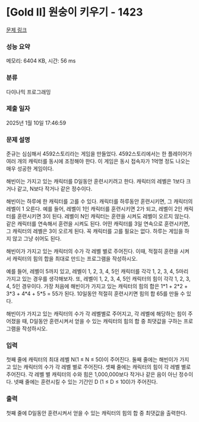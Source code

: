 # [Gold II] 원숭이 키우기 - 1423 

[문제 링크](https://www.acmicpc.net/problem/1423) 

### 성능 요약

메모리: 6404 KB, 시간: 56 ms

### 분류

다이나믹 프로그래밍

### 제출 일자

2025년 1월 10일 17:46:59

### 문제 설명

<p>준규는 심심해서 4592스토리라는 게임을 만들었다. 4592스토리에서는 한 플레이어가 여러 개의 캐릭터를 동시에 조정해야 한다. 이 게임은 동시 접속자가 1억명 정도 나오는 매우 성공한 게임이다.</p>

<p>해빈이는 가지고 있는 캐릭터를 D일동안 훈련시키려고 한다. 캐릭터의 레벨은 1보다 크거나 같고, N보다 작거나 같은 정수이다.</p>

<p>해빈이는 하루에 한 캐릭터를 고를 수 있다. 캐릭터를 하루동안 훈련시키면, 그 캐릭터의 레벨이 1 오른다. 예를 들어, 레벨이 1인 캐릭터를 훈련시키면 2가 되고, 레벨이 2인 캐릭터를 훈련시키면 3이 된다. 레벨이 N인 캐릭터는 훈련을 시켜도 레벨이 오르지 않는다. 같은 캐릭터를 연속해서 훈련을 시켜도 된다. 어떤 캐릭터를 3일 연속으로 훈련시키면, 그 캐릭터의 레벨은 3이 오르게 된다. 꼭 캐릭터를 고를 필요는 없다. 하루는 게임을 하지 않고 그냥 쉬어도 된다.</p>

<p>해빈이가 가지고 있는 캐릭터의 수가 각 레벨 별로 주어진다. 이때, 적절히 훈련을 시켜서 캐릭터의 힘의 합을 최대로 만드는 프로그램을 작성하시오.</p>

<p>예를 들어, 레벨이 5까지 있고, 레벨이 1, 2, 3, 4, 5인 캐릭터를 각각 1, 2, 3, 4, 5마리 가지고 있는 경우를 생각해보자. 또, 레벨이 1, 2, 3, 4, 5인 캐릭터의 힘이 각각 1, 2, 3, 4, 5인 경우이다. 가장 처음에 해빈이가 가지고 있는 캐릭터의 힘의 합은 1*1 + 2*2 + 3*3 + 4*4 + 5*5 = 55가 된다. 10일동안 적절히 훈련시키면 힘의 합 65를 만들 수 있다.</p>

<p>해빈이가 가지고 있는 캐릭터의 수가 각 레벨별로 주어지고, 각 레벨에 해당하는 힘이 주어졌을 때, D일동안 훈련시켜서 얻을 수 있는 캐릭터의 힘의 합 중 최댓값을 구하는 프로그램을 작성하시오.</p>

### 입력 

 <p>첫째 줄에 캐릭터의 최대 레벨 N(1 ≤ N ≤ 50)이 주어진다. 둘째 줄에는 해빈이가 가지고 있는 캐릭터의 수가 각 레벨 별로 주어진다. 셋째 줄에는 캐릭터의 힘이 각 레벨 별로 주어진다. 각 레벨 별 캐릭터의 수와 힘은 1,000,000보다 작거나 같은 음이 아닌 정수이다. 넷째 줄에는 훈련시킬 수 있는 기간인 D (1 ≤ D ≤ 100)가 주어진다.</p>

### 출력 

 <p>첫째 줄에 D일동안 훈련시켜서 얻을 수 있는 캐릭터의 힘의 합 중 최댓값을 출력한다.</p>

